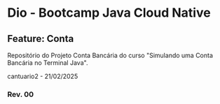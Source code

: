 # Dio - Bootcamp Java Cloud Native
## Feature: Conta

Repositório do Projeto Conta Bancária do curso "Simulando uma Conta Bancária no Terminal Java".

cantuario2 - 21/02/2025
### Rev. 00
